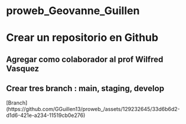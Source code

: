 # proweb_Geovanne_Guillen
<h1>Crear un repositorio en Github </h1> 
<h2>Agregar como colaborador al prof Wilfred Vasquez </h2>
<h2>Crear tres branch : main, staging, develop </h2>
[Branch](https://github.com/GGuillen13/proweb_/assets/129232645/33d6b6d2-d1d6-421e-a234-11519cb0e276)
